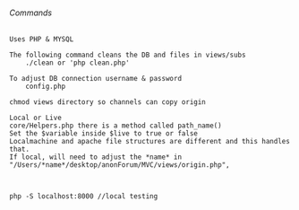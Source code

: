 

###### Commands
    
    Uses PHP & MYSQL
    
    The following command cleans the DB and files in views/subs
        ./clean or 'php clean.php'
    
    To adjust DB connection username & password
        config.php 

    chmod views directory so channels can copy origin
    
    Local or Live
    core/Helpers.php there is a method called path_name()
    Set the $variable inside $live to true or false 
    Localmachine and apache file structures are different and this handles that.
    If local, will need to adjust the *name* in "/Users/*name*/desktop/anonForum/MVC/views/origin.php",  

    

    php -S localhost:8000 //local testing
